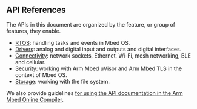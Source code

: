 ## API References

The APIs in this document are organized by the feature, or group of features, they enable.

* [RTOS](APIs/tasks/tasks.md): handling tasks and events in Mbed OS.
* [Drivers](APIs/io/inputs_outputs.md): analog and digital input and outputs and digital interfaces.
* [Connectivity](APIs/communication/communication_index.md): network sockets, Ethernet, Wi-Fi, mesh networking, BLE and cellular.
* [Security](APIs/security/security.md): working with Arm Mbed uVisor and Arm Mbed TLS in the context of Mbed OS.
* [Storage](): working with the file system.

We also provide guidelines [for using the API documentation in the Arm Mbed Online Compiler](APIs/API_Documentation.md).
